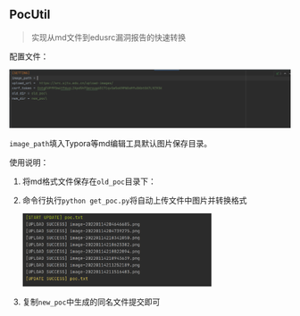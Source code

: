 ## PocUtil

> 实现从md文件到edusrc漏洞报告的快速转换

配置文件：

![image-20220115142907905](images/image-20220115142907905.png)	

`image_path`填入Typora等md编辑工具默认图片保存目录。

使用说明：

1. 将md格式文件保存在`old_poc`目录下：

2. 命令行执行`python get_poc.py`将自动上传文件中图片并转换格式

   <img src="images/image-20220115143227144.png" alt="image-20220115143227144" style="zoom:33%;" />	

3. 复制`new_poc`中生成的同名文件提交即可

